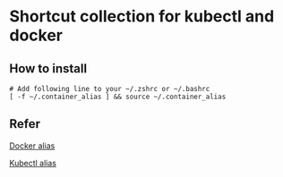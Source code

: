 # Shortcut collection for kubectl and docker

## How to install

```
# Add following line to your ~/.zshrc or ~/.bashrc
[ -f ~/.container_alias ] && source ~/.container_alias
```


## Refer
[Docker alias](https://github.com/akarzim/zsh-docker-aliases)

[Kubectl alias](https://github.com/ahmetb/kubectl-aliases)
